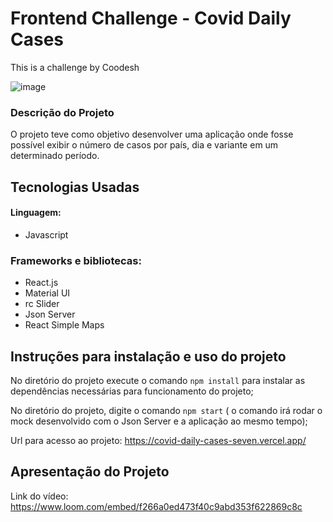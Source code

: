 # Frontend Challenge - Covid Daily Cases

This is a challenge by Coodesh

![image](https://i.ibb.co/rbF3Q0J/aplicacao.png)



### Descrição do Projeto

O projeto teve como objetivo desenvolver uma aplicação onde fosse possível exibir o número de casos por país, dia e variante em um determinado período. 

## Tecnologias Usadas

#### Linguagem: 
* Javascript

### Frameworks e bibliotecas: 
* React.js
* Material UI 
* rc Slider
* Json Server
* React Simple Maps


## Instruções para instalação e uso do projeto

No diretório do projeto execute o comando `npm install` para instalar as dependências necessárias para funcionamento do projeto;

No diretório do projeto, digite o comando  `npm start` ( o comando irá rodar o mock desenvolvido com o Json Server e a aplicação ao mesmo tempo);

Url para acesso ao projeto: https://covid-daily-cases-seven.vercel.app/

## Apresentação do Projeto

Link do vídeo: https://www.loom.com/embed/f266a0ed473f40c9abd353f622869c8c 
